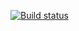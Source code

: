 [![Build status](https://ci.appveyor.com/api/projects/status/46gxkqtnqh9q3rmr?svg=true)](https://ci.appveyor.com/project/Taranova-Daria/testdeliverycard)
